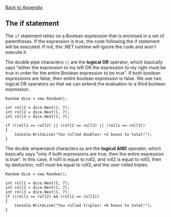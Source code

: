 <a href="../README.md">Back to Appendix</a>

## The if statement

The ```if``` statement relies on a Boolean expression that is enclosed in a set of parentheses. If the expression is true, the code following the if statement will be executed. If not, the .NET runtime will ignore the code and won't execute it.

The double pipe characters ```||``` are the <b>logical OR</b> operator, which basically says "either the expression to my left OR the expression to my right must be true in order for the entire Boolean expression to be true". If both boolean expressions are false, then entire boolean expression is false. We use two logical OR operators so that we can extend the evaluation to a third boolean expression.

```
Random dice = new Random();

int roll1 = dice.Next(1, 7);
int roll2 = dice.Next(1, 7);
int roll3 = dice.Next(1, 7);

if ((roll1 == roll2) || (roll2 == roll3) || (roll1 == roll3))
{
    Console.WriteLine("You rolled doubles! +2 bonus to total!");
}
```

The double ampersand characters ```&&``` are the <b>logical AND</b> operator, which basically says "only if both expressions are true, then the entire expression is true". In this case, if roll1 is equal to roll2, and roll2 is equal to roll3, then by deduction, roll1 must be equal to roll3, and the user rolled triples.

```
Random dice = new Random();

int roll1 = dice.Next(1, 7);
int roll2 = dice.Next(1, 7);
int roll3 = dice.Next(1, 7);
if ((roll1 == roll2) && (roll2 == roll3)) 
{
    Console.WriteLine("You rolled triples! +6 bonus to total!");
}
```


